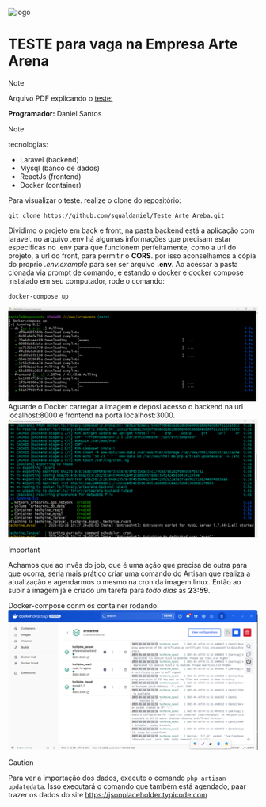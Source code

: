 ![logo](https://acdn.mitiendanube.com/stores/001/594/756/themes/common/logo-90280179-1735823139-ba80f4f10e2c52f0b774086bd52bf0f01735823140-320-0.webp)
# TESTE para vaga na Empresa Arte Arena

> [!NOTE]
> Arquivo PDF explicando o [teste:](Teste_para_Desenvolvedor_FullStack.pdf)

**Programador:** Daniel Santos
 
> [!NOTE]
> tecnologias:
> * Laravel (backend)
> * Mysql (banco de dados)
> * ReactJs (frontend)
> * Docker (container)


Para visualizar o teste. realize o clone do repositório:
````
git clone https://github.com/squaldaniel/Teste_Arte_Areba.git
````
Dividimo o projeto em back e front, na pasta backend está a aplicação com laravel. no arquivo .env há algumas informações que precisam estar especificas no .env para que funcionem perfeitamente, como a url do projeto, a url do front, para permitir o **CORS**. por isso aconselhamos a cópia do proprio _.env.example_ para ser ser arquivo **.env**.
Ao acessar a pasta clonada via prompt de comando, e estando o docker e docker compose instalado em seu computador, rode o comando:
````
docker-compose up
````
![img001](img/teste_002.png)
Aguarde o Docker carregar a imagem e deposi acesso o backend na url localhost:8000 e frontend na porta localhost:3000.
![img001](img/teste_003.png)

> [!IMPORTANT]
> Achamos que ao invês do job, que é uma ação que precisa de outra para que ocorra, seria mais prático criar uma comando do Artisan que realiza a atualização e agendarmos o mesmo na cron da imagem linux. Então ao subir a imagem já é criado um tarefa para _todo dias_ as **23:59**.

Docker-compose conm os container rodando:
![docker-compose](img/teste_001.png)

> [!CAUTION]
> Para ver a importação dos dados, execute o comando <code>php artisan updatedata</code>. Isso executará o comando que também está agendado, paar trazer os dados do site https://jsonplaceholder.typicode.com